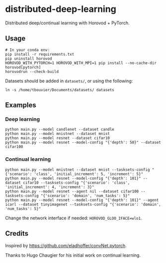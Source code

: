 # distributed-deep-learning

Distributed deep/continual learning with Horovod + PyTorch.

## Usage

```
# In your conda env:
pip install -r requirements.txt
pip uninstall horovod
HOROVOD_WITH_PYTORCH=1 HOROVOD_WITH_MPI=1 pip install --no-cache-dir horovod[pytorch]
horovodrun --check-build
```

Datasets should be added in `datasets/`, or using the following:

```
ln -s /home/tbouvier/Documents/datasets/ datasets
```

## Examples

### Deep learning

```
python main.py --model candlenet --dataset candle
python main.py --model mnistnet --dataset mnist
python main.py --model resnet --dataset cifar10
python main.py --model resnet --model-config "{'depth': 50}" --dataset cifar100
```

### Continual learning

```
python main.py --model mnistnet --dataset mnist --tasksets-config "{'scenario': 'class', 'initial_increment': 5, 'increment': 5}"
python main.py --model resnet --model-config "{'depth': 101}" --dataset cifar10 --tasksets-config "{'scenario': 'class', 'initial_increment': 4, 'increment': 3}"
python main.py --model resnet --agent nil --dataset cifar100 --tasksets-config "{'scenario': 'domain', 'num_tasks': 5}"
python main.py --model resnet --model-config "{'depth': 101}" --agent icarl --dataset tinyimagenet --tasksets-config "{'scenario': 'domain', 'num_tasks': 5}"
```

Change the network interface if needed: `HOROVOD_GLOO_IFACE=wlo1`.

## Credits

Inspired by https://github.com/eladhoffer/convNet.pytorch.

Thanks to Hugo Chaugier for his initial work on continual learning.
